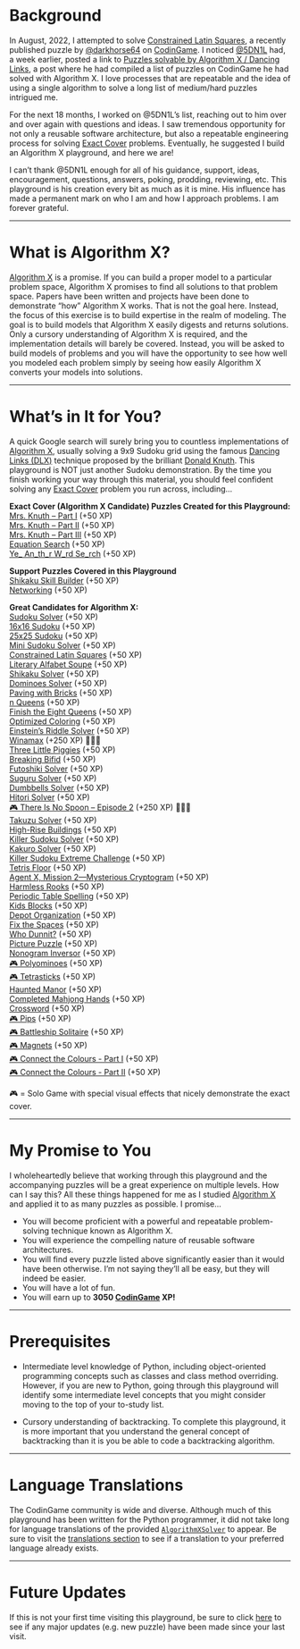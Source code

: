 # Background

In August, 2022, I attempted to solve [Constrained Latin Squares](./04-your-turn/08-constrained-latin-squares.md), a recently published puzzle by [@darkhorse64](https://www.codingame.com/profile/c9ebe76a83b33730956eda0534d6cad86053292) on [CodinGame](https://www.codingame.com/home). I noticed [@5DN1L]( https://www.codingame.com/profile/bbb8f47ea4601179303c20acdbf5fb6c1904782) had, a week earlier, posted a link to [Puzzles solvable by Algorithm X / Dancing Links](https://www.codingame.com/forum/t/puzzles-solvable-by-algorithm-x-dancing-links/196871), a post where he had compiled a list of puzzles on CodinGame he had solved with Algorithm X. I love processes that are repeatable and the idea of using a single algorithm to solve a long list of medium/hard puzzles intrigued me.

For the next 18 months, I worked on @5DN1L’s list, reaching out to him over and over again with questions and ideas. I saw tremendous opportunity for not only a reusable software architecture, but also a repeatable engineering process for solving [Exact Cover](https://en.wikipedia.org/wiki/Exact_cover) problems. Eventually, he suggested I build an Algorithm X playground, and here we are!

I can’t thank @5DN1L enough for all of his guidance, support, ideas, encouragement, questions, answers, poking, prodding, reviewing, etc. This playground is his creation every bit as much as it is mine. His influence has made a permanent mark on who I am and how I approach problems. I am forever grateful.

---

# What is Algorithm X?

[Algorithm X](https://en.wikipedia.org/wiki/Knuth%27s_Algorithm_X) is a promise. If you can build a proper model to a particular problem space, Algorithm X promises to find all solutions to that problem space. Papers have been written and projects have been done to demonstrate “how” Algorithm X works. That is not the goal here. Instead, the focus of this exercise is to build expertise in the realm of modeling. The goal is to build models that Algorithm X easily digests and returns solutions. Only a cursory understanding of Algorithm X is required, and the implementation details will barely be covered. Instead, you will be asked to build models of problems and you will have the opportunity to see how well you modeled each problem simply by seeing how easily Algorithm X converts your models into solutions.

---

# What’s in It for You?

A quick Google search will surely bring you to countless implementations of [Algorithm X](https://en.wikipedia.org/wiki/Knuth%27s_Algorithm_X), usually solving a 9x9 Sudoku grid using the famous [Dancing Links (DLX)](https://en.wikipedia.org/wiki/Dancing_Links) technique proposed by the brilliant [Donald Knuth](https://www-cs-faculty.stanford.edu/~knuth/). This playground is NOT just another Sudoku demonstration. By the time you finish working your way through this material, you should feel confident solving any [Exact Cover](https://en.wikipedia.org/wiki/Exact_cover) problem you run across, including…

__Exact Cover (Algorithm X Candidate) Puzzles Created for this Playground:__
<BR>[Mrs. Knuth – Part I](./04-your-turn/01-mrs-knuth-part-I.md) (+50 XP)
<BR>[Mrs. Knuth – Part II](./08-your-turn/01-mrs-knuth-part-II.md) (+50 XP)
<BR>[Mrs. Knuth – Part III](./10-your-turn/01-mrs-knuth-part-III.md) (+50 XP)
<BR>[Equation Search](./10-your-turn/03-equation-search.md) (+50 XP)
<BR>[Ye_ An_th_r W_rd Se_rch](./16-your-turn/01-yet-another-word-search.md) (+50 XP)

__Support Puzzles Covered in this Playground__
<BR>[Shikaku Skill Builder](05-generating-actions/02-shikaku-skill-builder.md) (+50 XP)
<BR>[Networking](17-enforcing-sameness/04-test-your-skills.md#a-few-xp-for-your-efforts) (+50 XP)

__Great Candidates for Algorithm X:__
<BR>[Sudoku Solver](04-your-turn/02-9x9-sudoku.md) (+50 XP)
<BR>[16x16 Sudoku](04-your-turn/05-16x16-sudoku.md) (+50 XP)
<BR>[25x25 Sudoku](04-your-turn/06-25x25-sudoku.md) (+50 XP)
<BR>[Mini Sudoku Solver](04-your-turn/07-mini-sudoku-solver.md) (+50 XP)
<BR>[Constrained Latin Squares](04-your-turn/08-constrained-latin-squares.md) (+50 XP)
<BR>[Literary Alfabet Soupe](04-your-turn/09-literary-alfabet-soupe.md) (+50 XP)
<BR>[Shikaku Solver](06-your-turn/01-shikaku-solver.md) (+50 XP)
<BR>[Dominoes Solver](06-your-turn/02-dominoes-solver.md) (+50 XP)
<BR>[Paving with Bricks](06-your-turn/03-paving-with-bricks.md) (+50 XP)
<BR>[n Queens](08-your-turn/02-n-queens.md) (+50 XP)
<BR>[Finish the Eight Queens](08-your-turn/03-finish-eight-queens.md) (+50 XP)
<BR>[Optimized Coloring](08-your-turn/04-optimized-coloring.md) (+50 XP)
<BR>[Einstein’s Riddle Solver](08-your-turn/05-einstein-riddle.md) (+50 XP)
<BR>[Winamax](08-your-turn/06-winamax.md) (+250 XP) 🚀🚀🚀
<BR>[Three Little Piggies](08-your-turn/07-three-little-piggies.md) (+50 XP)
<BR>[Breaking Bifid](08-your-turn/08-breaking-bifid.md) (+50 XP)
<BR>[Futoshiki Solver](08-your-turn/09-futoshiki-solver.md) (+50 XP)
<BR>[Suguru Solver](08-your-turn/10-suguru-solver.md) (+50 XP)
<BR>[Dumbbells Solver](10-your-turn/02-dumbbells-solver.md) (+50 XP)
<BR>[Hitori Solver](10-your-turn/04-hitori-solver.md) (+50 XP)
<BR>[🎮 There Is No Spoon – Episode 2](10-your-turn/05-no-spoon-2.md) (+250 XP) 🚀🚀🚀
<BR>[Takuzu Solver](12-your-turn/05-takuzu-solver.md) (+50 XP)
<BR>[High-Rise Buildings](13-steering-algorithm-x/02-high-rise-buildings.md) (+50 XP)
<BR>[Killer Sudoku Solver](14-your-turn/01-killer-sudoku.md) (+50 XP)
<BR>[Kakuro Solver](14-your-turn/02-kakuro-solver.md) (+50 XP)
<BR>[Killer Sudoku Extreme Challenge](14-your-turn/03-killer-sudoku-extreme.md) (+50 XP)
<BR>[Tetris Floor](14-your-turn/04-tetris-floor.md) (+50 XP)
<BR>[Agent X, Mission 2—Mysterious Cryptogram](16-your-turn/02-agent-x-mission-2.md) (+50 XP)
<BR>[Harmless Rooks](20-your-turn/01-harmless-rooks.md) (+50 XP)
<BR>[Periodic Table Spelling](21-final-exam/02-periodic-table-spelling.md) (+50 XP)
<BR>[Kids Blocks](21-final-exam/03-kids-blocks.md) (+50 XP)
<BR>[Depot Organization](21-final-exam/04-depot-organization.md) (+50 XP)
<BR>[Fix the Spaces](21-final-exam/05-fix-the-spaces.md) (+50 XP)
<BR>[Who Dunnit?](22-2025-and-beyond/02-who-dunnit.md) (+50 XP)
<BR>[Picture Puzzle](22-2025-and-beyond/03-picture-puzzle.md) (+50 XP)
<BR>[Nonogram Inversor](22-2025-and-beyond/04-nonogram-inversor.md) (+50 XP)
<BR>[🎮 Polyominoes](22-2025-and-beyond/06-polyominoes.md) (+50 XP)
<BR>[🎮 Tetrasticks](22-2025-and-beyond/07-tetrasticks.md) (+50 XP)
<BR>[Haunted Manor](22-2025-and-beyond/08-haunted-manor.md) (+50 XP)
<BR>[Completed Mahjong Hands](22-2025-and-beyond/09-completed-mahjong-hands.md) (+50 XP)
<BR>[Crossword](22-2025-and-beyond/10-crossword.md) (+50 XP)
<BR>[🎮 Pips](22-2025-and-beyond/11-pips.md) (+50 XP)
<BR>[🎮 Battleship Solitaire](22-2025-and-beyond/15-battleship-solitaire.md) (+50 XP)
<BR>[🎮 Magnets](22-2025-and-beyond/16-magnets.md) (+50 XP)
<BR>[🎮 Connect the Colours - Part I](22-2025-and-beyond/12-connect-the-colours-part-1.md) (+50 XP)
<BR>[🎮 Connect the Colours - Part II](22-2025-and-beyond/13-connect-the-colours-part-2.md) (+50 XP)

🎮 = Solo Game with special visual effects that nicely demonstrate the exact cover.

---

# My Promise to You

I wholeheartedly believe that working through this playground and the accompanying puzzles will be a great experience on multiple levels. How can I say this? All these things happened for me as I studied [Algorithm X](https://en.wikipedia.org/wiki/Knuth%27s_Algorithm_X) and applied it to as many puzzles as possible. I promise…

* You will become proficient with a powerful and repeatable problem-solving technique known as Algorithm X.
* You will experience the compelling nature of reusable software architectures.
* You will find every puzzle listed above significantly easier than it would have been otherwise. I’m not saying they’ll all be easy, but they will indeed be easier.
* You will have a lot of fun.
* You will earn up to __3050 [CodinGame](https://www.codingame.com) XP!__

---

# Prerequisites

* Intermediate level knowledge of Python, including object-oriented programming concepts such as classes and class method overriding. However, if you are new to Python, going through this playground will identify some intermediate level concepts that you might consider moving to the top of your to-study list.

* Cursory understanding of backtracking. To complete this playground, it is more important that you understand the general concept of backtracking than it is you be able to code a backtracking algorithm.

---

# Language Translations

The CodinGame community is wide and diverse. Although much of this playground has been written for the Python programmer, it did not take long for language translations of the provided [`AlgorithmXSolver`](03-AlgorithmXSolver/01-the-AlgorithmXSolver.md) to appear. Be sure to visit the [translations section](23-solver-translations/01-overview.md) to see if a translation to your preferred language already exists.

---

# Future Updates

If this is not your first time visiting this playground, be sure to click [here](24-odds-and-ends/02-revision-history.md) to see if any major updates (e.g. new puzzle) have been made since your last visit.

<BR>